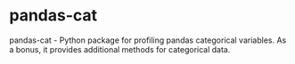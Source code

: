 # pandas-cat
pandas-cat - Python package for profiling pandas categorical variables. As a bonus, it provides additional methods for categorical data.
